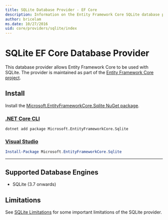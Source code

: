 ```yaml
---
title: SQLite Database Provider - EF Core
description: Information on the Entity Framework Core SQLite database provider
author: bricelam
ms.date: 10/27/2016
uid: core/providers/sqlite/index
---
```

# SQLite EF Core Database Provider

This database provider allows Entity Framework Core to be used with SQLite. The provider is maintained as part of the [Entity Framework Core project](https://github.com/aspnet/EntityFrameworkCore).

## Install

Install the [Microsoft.EntityFrameworkCore.Sqlite NuGet package](https://www.nuget.org/packages/Microsoft.EntityFrameworkCore.Sqlite/).

### [.NET Core CLI](#tab/dotnet-core-cli)

```dotnetcli
dotnet add package Microsoft.EntityFrameworkCore.Sqlite
```

### [Visual Studio](#tab/vs)

``` powershell
Install-Package Microsoft.EntityFrameworkCore.Sqlite
```

***

## Supported Database Engines

* SQLite (3.7 onwards)

## Limitations

See [SQLite Limitations](xref:core/providers/sqlite/limitations) for some important limitations of the SQLite provider.
